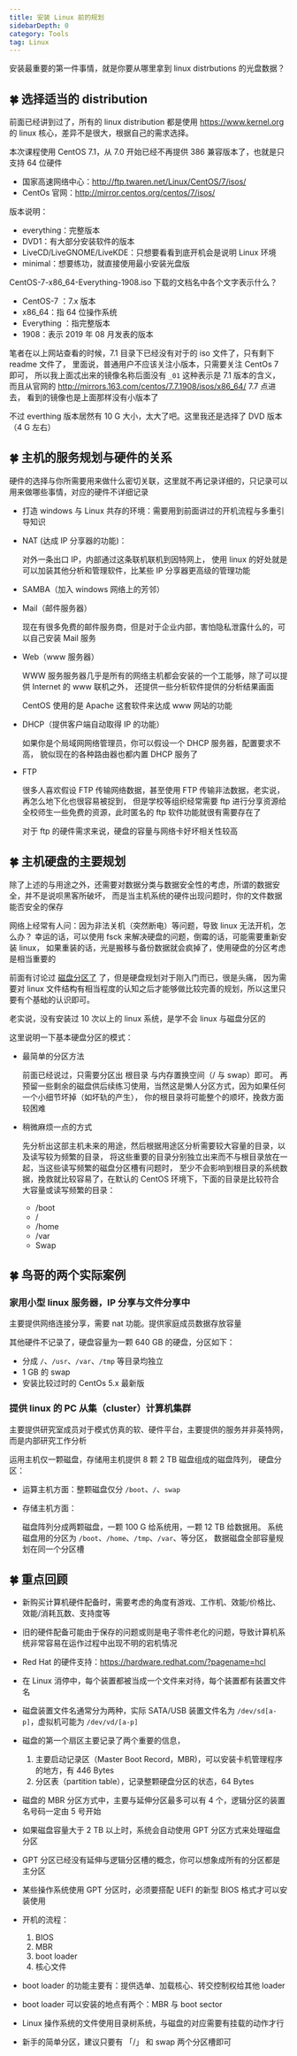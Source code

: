 ```yaml
---
title: 安装 Linux 前的规划
sidebarDepth: 0 
category: Tools 
tag: Linux
---
```



安装最重要的第一件事情，就是你要从哪里拿到 linux distrbutions 的光盘数据？

## 🍀 选择适当的 distribution
前面已经讲到过了，所有的 linux distribution 都是使用 https://www.kernel.org 的 linux 核心，差异不是很大，根据自己的需求选择。

本次课程使用 CentOS 7.1，从 7.0 开始已经不再提供 386 兼容版本了，也就是只支持 64 位硬件

- 国家高速网络中心：http://ftp.twaren.net/Linux/CentOS/7/isos/
- CentOs 官网：http://mirror.centos.org/centos/7/isos/

版本说明：

- everything：完整版本
- DVD1：有大部分安装软件的版本
- LiveCD/LiveGNOME/LiveKDE：只想要看看到底开机会是说明 Linux 环境
- minimal：想要练功，就直接使用最小安装光盘版

CentOS-7-x86_64-Everything-1908.iso  下载的文档名中各个文字表示什么？

- CentOS-7 ：7.x 版本
- x86_64：指 64 位操作系统
- Everything ：指完整版本
- 1908：表示 2019 年 08 月发表的版本

笔者在以上网站查看的时候，7.1 目录下已经没有对于的 iso 文件了，只有剩下 readme 文件了，
里面说，普通用户不应该关注小版本，只需要关注 CentOs 7 即可，
所以我上面忒出来的镜像名称后面没有 `_01` 这种表示是 7.1 版本的含义，
而且从官网的 http://mirrors.163.com/centos/7.7.1908/isos/x86_64/ 7.7 点进去，
看到的镜像也是上面那样没有小版本了

不过 everthing 版本居然有 10 G 大小，太大了吧。这里我还是选择了 DVD 版本（4 G 左右）

## 🍀 主机的服务规划与硬件的关系
硬件的选择与你所需要用来做什么密切关联，这里就不再记录详细的，只记录可以用来做哪些事情，对应的硬件不详细记录

- 打造 windows 与 Linux 共存的环境：需要用到前面讲过的开机流程与多重引导知识
- NAT (达成 IP 分享器的功能)：

  对外一条出口 IP，内部通过这条联机联机到因特网上，
  使用 linux 的好处就是可以加装其他分析和管理软件，比某些 IP 分享器更高级的管理功能
- SAMBA（加入 windows 网络上的芳邻）
- Mail（邮件服务器）

  现在有很多免费的邮件服务商，但是对于企业内部，害怕隐私泄露什么的，可以自己安装 Mail 服务
- Web（www 服务器）

  WWW 服务服务器几乎是所有的网络主机都会安装的一个工能够，除了可以提供 Internet 的 www 联机之外，
  还提供一些分析软件提供的分析结果画面

  CentOS 使用的是 Apache 这套软件来达成 www 网站的功能
- DHCP（提供客户端自动取得 IP 的功能）

  如果你是个局域网网络管理员，你可以假设一个 DHCP 服务器，配置要求不高，
  貌似现在的各种路由器也都内置 DHCP 服务了
- FTP

  很多人喜欢假设 FTP 传输网络数据，甚至使用 FTP 传输非法数据，老实说，再怎么地下化也很容易被捉到，
  但是学校等组织经常需要 ftp 进行分享资源给全校师生一些免费的资源，此时匿名的 ftp 软件功能就很有需要存在了

  对于 ftp 的硬件需求来说，硬盘的容量与网络卡好坏相关性较高

## 🍀 主机硬盘的主要规划

除了上述的与用途之外，还需要对数据分类与数据安全性的考虑，所谓的数据安全，并不是说呗黑客所破坏，
而是当主机系统的硬件出现问题时，你的文件数据能否安全的保存

网络上经常有人问：因为非法关机（突然断电）等问题，导致 linux 无法开机，怎么办？
幸运的话，可以使用 fsck 来解决硬盘的问题，倒霉的话，可能需要重新安装 linux，
如果重装的话，光是搬移与备份数据就会疯掉了，使用硬盘的分区考虑是相当重要的

前面有讨论过 [磁盘分区了](./02.md) 了，但是硬盘规划对于刚入门而已，很是头痛，
因为需要对 linux 文件结构有相当程度的认知之后才能够做比较完善的规划，所以这里只要有个基础的认识即可。

老实说，没有安装过 10 次以上的 linux 系统，是学不会 linux 与磁盘分区的

这里说明一下基本硬盘分区的模式：

- 最简单的分区方法

  前面已经说过，只需要分区出 根目录 与内存置换空间（/ 与 swap）即可。
  再预留一些剩余的磁盘供后续练习使用，当然这是懒人分区方式，因为如果任何一个小细节坏掉（如坏轨的产生），
  你的根目录将可能整个的顺坏，挽救方面较困难
- 稍微麻烦一点的方式

  先分析出这部主机未来的用途，然后根据用途区分析需要较大容量的目录，以及读写较为频繁的目录，
  将这些重要的目录分别独立出来而不与根目录放在一起，当这些读写频繁的磁盘分区槽有问题时，
  至少不会影响到根目录的系统数据，挽救就比较容易了，在默认的 CentOS 环境下，下面的目录是比较符合
  大容量或读写频繁的目录：

  - /boot
  - /
  - /home
  - /var
  - Swap

## 🍀 鸟哥的两个实际案例

### 家用小型 linux 服务器，IP 分享与文件分享中
主要提供网络连接分享，需要 nat 功能。提供家庭成员数据存放容量

其他硬件不记录了，硬盘容量为一颗 640 GB 的硬盘，分区如下：

- 分成 `/`、`/usr`、`/var`、`/tmp` 等目录均独立
- 1 GB 的 swap
- 安装比较过时的 CentOs 5.x 最新版

### 提供 linux 的 PC 从集（cluster）计算机集群

主要提供研究室成员对于模式仿真的软、硬件平台，主要提供的服务并非英特网，而是内部研究工作分析

运用主机仅一颗磁盘，存储用主机提供 8 颗 2 TB 磁盘组成的磁盘阵列，
硬盘分区：

- 运算主机方面：整颗磁盘仅分 `/boot`、`/`、`swap`
- 存储主机方面：

  磁盘阵列分成两颗磁盘，一颗 100 G 给系统用，一颗 12 TB 给数据用。
  系统磁盘用的分区为 `/boot`、`/home`、`/tmp`、`/var`、等分区，
  数据磁盘全部容量规划在同一个分区槽

## 🍀 重点回顾

- 新购买计算机硬件配备时，需要考虑的角度有游戏、工作机、效能/价格比、效能/消耗瓦数、支持度等
- 旧的硬件配备可能由于保存的问题或则是电子零件老化的问题，导致计算机系统非常容易在运作过程中出现不明的宕机情况
- Red Hat 的硬件支持：https://hardware.redhat.com/?pagename=hcl
- 在 Linux 消停中，每个装置都被当成一个文件来对待，每个装置都有装置文件名
- 磁盘装置文件名通常分为两种，实际 SATA/USB 装置文件名为 `/dev/sd[a-p]`，虚拟机可能为 `/dev/vd/[a-p]`
- 磁盘的第一个扇区主要记录了两个重要的信息，

  1. 主要启动记录区（Master Boot Record，MBR)，可以安装卡机管理程序的地方，有 446 Bytes
  2. 分区表（partition table），记录整颗硬盘分区的状态，64 Bytes
- 磁盘的 MBR 分区方式中，主要与延伸分区最多可以有 4 个，逻辑分区的装置名号码一定由 5 号开始
- 如果磁盘容量大于 2 TB 以上时，系统会自动使用 GPT 分区方式来处理磁盘分区
- GPT 分区已经没有延伸与逻辑分区槽的概念，你可以想象成所有的分区都是主分区
- 某些操作系统使用 GPT 分区时，必须要搭配 UEFI 的新型 BIOS 格式才可以安装使用
- 开机的流程：

  1. BIOS
  2. MBR
  3. boot loader
  4. 核心文件
- boot loader 的功能主要有：提供选单、加载核心、转交控制权给其他 loader
- boot loader 可以安装的地点有两个：MBR 与 boot sector
- Linux 操作系统的文件使用目录树系统，与磁盘的对应需要有挂载的动作才行
- 新手的简单分区，建议只要有 「/」 和 swap 两个分区槽即可
